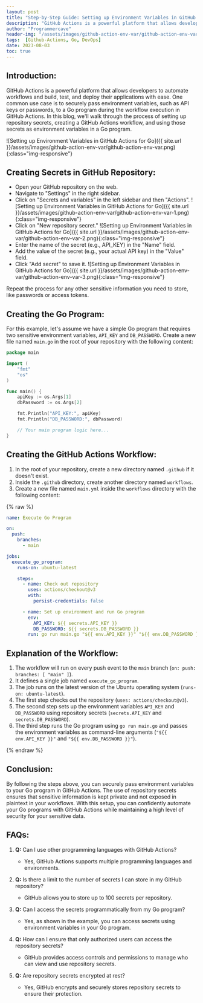 ```yaml
---
layout: post
title: "Step-by-Step Guide: Setting up Environment Variables in GitHub Actions for Go"
description: "GitHub Actions is a powerful platform that allows developers to automate workflows and build, test, and deploy their applications with ease. One common use case is to securely pass environment variables, such as API keys or passwords, to a Go program during the workflow execution in GitHub Actions. In this blog, we'll walk through the process of setting up repository secrets, creating a GitHub Actions workflow, and using those secrets as environment variables in a Go program."
author: "Programmercave"
header-img: "/assets/images/github-action-env-var/github-action-env-var.png"
tags:  [Github-Actions, Go, DevOps]
date: 2023-08-03
toc: true
---
```

## Introduction:

GitHub Actions is a powerful platform that allows developers to automate workflows and build, test, and deploy their applications with ease. One common use case is to securely pass environment variables, such as API keys or passwords, to a Go program during the workflow execution in GitHub Actions. In this blog, we'll walk through the process of setting up repository secrets, creating a GitHub Actions workflow, and using those secrets as environment variables in a Go program.

![Setting up Environment Variables in GitHub Actions for Go]({{ site.url }}/assets/images/github-action-env-var/github-action-env-var.png){:class="img-responsive"}

## Creating Secrets in GitHub Repository:

 - Open your GitHub repository on the web.
 - Navigate to "Settings" in the right sidebar.
 - Click on "Secrets and variables" in the left sidebar and then "Actions".
 ![Setting up Environment Variables in GitHub Actions for Go]({{ site.url }}/assets/images/github-action-env-var/github-action-env-var-1.png){:class="img-responsive"}
 - Click on "New repository secret."
 ![Setting up Environment Variables in GitHub Actions for Go]({{ site.url }}/assets/images/github-action-env-var/github-action-env-var-2.png){:class="img-responsive"}
 - Enter the name of the secret (e.g., API_KEY) in the "Name" field.
 - Add the value of the secret (e.g., your actual API key) in the "Value" field.
 - Click "Add secret" to save it.
 ![Setting up Environment Variables in GitHub Actions for Go]({{ site.url }}/assets/images/github-action-env-var/github-action-env-var-3.png){:class="img-responsive"}

Repeat the process for any other sensitive information you need to store, like passwords or access tokens.

## Creating the Go Program:

For this example, let's assume we have a simple Go program that requires two sensitive environment variables, `API_KEY` and `DB_PASSWORD`. Create a new file named `main.go` in the root of your repository with the following content:

```go
package main

import (
	"fmt"
	"os"
)

func main() {
	apiKey := os.Args[1]
	dbPassword := os.Args[2]

	fmt.Println("API_KEY:", apiKey)
	fmt.Println("DB_PASSWORD:", dbPassword)

	// Your main program logic here...
}
```

## Creating the GitHub Actions Workflow:

1. In the root of your repository, create a new directory named `.github` if it doesn't exist.
2. Inside the `.github` directory, create another directory named `workflows`.
3. Create a new file named `main.yml` inside the `workflows` directory with the following content:

{% raw %}

```yaml
name: Execute Go Program

on:
  push:
    branches:
      - main

jobs:
  execute_go_program:
    runs-on: ubuntu-latest

    steps:
      - name: Check out repository
        uses: actions/checkout@v3
        with:
          persist-credentials: false

      - name: Set up environment and run Go program
        env:
          API_KEY: ${{ secrets.API_KEY }}
          DB_PASSWORD: ${{ secrets.DB_PASSWORD }}
        run: go run main.go "${{ env.API_KEY }}" "${{ env.DB_PASSWORD }}"
```

## Explanation of the Workflow:

1. The workflow will run on every push event to the `main` branch (`on: push: branches: [ "main" ]`).
2. It defines a single job named `execute_go_program`.
3. The job runs on the latest version of the Ubuntu operating system (`runs-on: ubuntu-latest`).
4. The first step checks out the repository (`uses: actions/checkout@v3`).
5. The second step sets up the environment variables `API_KEY` and `DB_PASSWORD` using repository secrets (`secrets.API_KEY` and `secrets.DB_PASSWORD`).
6. The third step runs the Go program using `go run main.go` and passes the environment variables as command-line arguments (`"${{ env.API_KEY }}"` and `"${{ env.DB_PASSWORD }}"`).

{% endraw %}
## Conclusion:

By following the steps above, you can securely pass environment variables to your Go program in GitHub Actions. The use of repository secrets ensures that sensitive information is kept private and not exposed in plaintext in your workflows. With this setup, you can confidently automate your Go programs with GitHub Actions while maintaining a high level of security for your sensitive data.

## FAQs:

1. **Q:** Can I use other programming languages with GitHub Actions?
   - Yes, GitHub Actions supports multiple programming languages and environments.

2. **Q:** Is there a limit to the number of secrets I can store in my GitHub repository?
   - GitHub allows you to store up to 100 secrets per repository.

3. **Q:** Can I access the secrets programmatically from my Go program?
   - Yes, as shown in the example, you can access secrets using environment variables in your Go program.

4. **Q:** How can I ensure that only authorized users can access the repository secrets?
   - GitHub provides access controls and permissions to manage who can view and use repository secrets.

5. **Q:** Are repository secrets encrypted at rest?
   - Yes, GitHub encrypts and securely stores repository secrets to ensure their protection.
